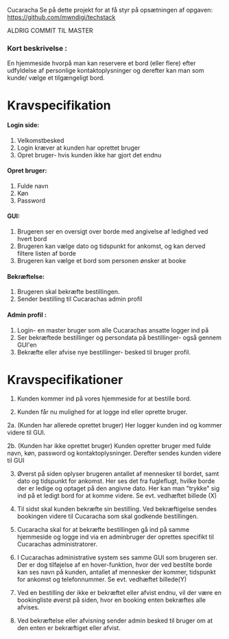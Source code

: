 Cucaracha
Se på dette projekt for at få styr på opsætningen af opgaven:
https://github.com/mwndigi/techstack

ALDRIG COMMIT TIL MASTER

### Kort beskrivelse :
En hjemmeside hvorpå man kan reservere et bord (eller flere) efter udfyldelse af personlige kontaktoplysninger og derefter kan man som kunde/ vælge et tilgængeligt bord. 

# Kravspecifikation 
#### Login side:
  1. Velkomstbesked
  2. Login kræver at kunden har oprettet bruger
  3. Opret bruger- hvis kunden ikke har gjort det endnu
#### Opret bruger:
  1. Fulde navn
  2. Køn
  3. Password
  
#### GUI:
  1. Brugeren ser en oversigt over borde med angivelse af ledighed ved hvert bord
  2. Brugeren kan vælge dato og tidspunkt for ankomst, og kan derved filtere listen af borde
  3. Brugeren kan vælge et bord som personen ønsker at booke
#### Bekræftelse:
  1. Brugeren skal bekræfte bestillingen.
  2. Sender bestilling til Cucarachas admin profil
#### Admin profil :
 1. Login- en master bruger som alle Cucarachas ansatte logger ind på
 2. Ser bekræftede bestillinger og persondata på bestillinger- også gennem GUI'en
 3. Bekræfte eller afvise nye bestillinger- besked til bruger profil.
 
 
# Kravspecifikationer

1. Kunden kommer ind på vores hjemmeside for at bestille bord.

2. Kunden får nu mulighed for at logge ind eller oprette bruger.

2a. (Kunden har allerede oprettet bruger) Her logger kunden ind og kommer videre til GUI.

2b. (Kunden har ikke oprettet bruger) Kunden opretter bruger med fulde navn, køn, password og kontaktoplysninger. Derefter sendes kunden videre til GUI

3. Øverst på siden oplyser brugeren antallet af mennesker til bordet, samt dato og tidspunkt for ankomst. Her ses det fra fugleflugt, hvilke borde der er ledige og optaget på den angivne dato. Her kan man "trykke" sig ind på et ledigt bord for at komme videre. Se evt. vedhæftet billede (X)

4. Til sidst skal kunden bekræfte sin bestilling. Ved bekræftigelse sendes bookingen videre til Cucaracha som skal godkende bestillingen.

5. Cucaracha skal for at bekræfte bestillingen gå ind på samme hjemmeside og logge ind via en adminbruger der oprettes specifikt til Cucarachas administratorer.

6. I Cucarachas administrative system ses samme GUI som brugeren ser. Der er dog tilføjelse af en hover-funktion, hvor der ved bestilte borde kan ses navn på kunden, antallet af mennesker der kommer, tidspunkt for ankomst og telefonnummer. Se evt. vedhæftet billede(Y)

7. Ved en bestilling der ikke er bekræftet eller afvist endnu, vil der være en bookingliste øverst på siden, hvor en booking enten bekræftes alle afvises.

8. Ved bekræftelse eller afvisning sender admin besked til bruger om at den enten er bekræftiget eller afvist.
